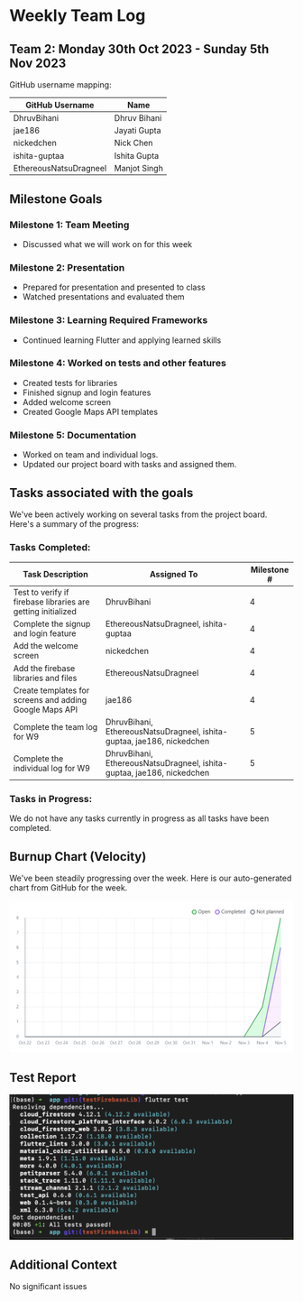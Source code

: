 # Weekly Team Log

## Team 2: Monday 30th Oct 2023 - Sunday 5th Nov 2023

GitHub username mapping:

| GitHub Username | Name |
| --- | --- |
| DhruvBihani | Dhruv Bihani |
| jae186 | Jayati Gupta |
| nickedchen | Nick Chen |
| ishita-guptaa | Ishita Gupta |
| EthereousNatsuDragneel | Manjot Singh |

## Milestone Goals

### Milestone 1: Team Meeting

- Discussed what we will work on for this week

### Milestone 2: Presentation

- Prepared for presentation and presented to class
- Watched presentations and evaluated them

### Milestone 3: Learning Required Frameworks

- Continued learning Flutter and applying learned skills

### Milestone 4: Worked on tests and other features

- Created tests for libraries
- Finished signup and login features
- Added welcome screen
- Created Google Maps API templates

### Milestone 5: Documentation

- Worked on team and individual logs.
- Updated our project board with tasks and assigned them.

## Tasks associated with the goals

We've been actively working on several tasks from the project board. Here's a summary of the progress:

### Tasks Completed:

| Task Description | Assigned To | Milestone # |
| --- | --- | --- |
| Test to verify if firebase libraries are getting initialized | DhruvBihani | 4 |
| Complete the signup and login feature | EthereousNatsuDragneel, ishita-guptaa | 4 |
| Add the welcome screen | nickedchen | 4 |
| Add the firebase libraries and files | EthereousNatsuDragneel | 4 |
| Create templates for screens and adding Google Maps API | jae186 | 4 |
| Complete the team log for W9 | DhruvBihani, EthereousNatsuDragneel, ishita-guptaa, jae186, nickedchen | 5 |
| Complete the individual log for W9 | DhruvBihani, EthereousNatsuDragneel, ishita-guptaa, jae186, nickedchen | 5 |

### Tasks in Progress:

We do not have any tasks currently in progress as all tasks have been completed.

## Burnup Chart (Velocity)

We've been steadily progressing over the week. Here is our auto-generated chart from GitHub for the week.

![Untitled](./Burnup%20Charts/burnupWeek9.png)

## Test Report

![Untitled](testWeek9.png)

## Additional Context

No significant issues
